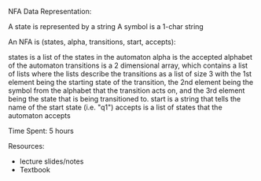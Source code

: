 NFA Data Representation: 

A state is represented by a string
A symbol is a 1-char string

An NFA is (states, alpha, transitions, start, accepts):

states is a list of the states in the automaton
alpha is the accepted alphabet of the automaton
transitions is a 2 dimensional array, which contains a list of lists where the lists describe the transitions as a list of size 3 with the 
1st element being the starting state of the transition, the 2nd element being the symbol from the alphabet that the transition acts on, 
and the 3rd element being the state that is being transitioned to.
start is a string that tells the name of the start state (i.e. "q1")
accepts is a list of states that the automaton accepts


Time Spent: 5 hours

Resources:
- lecture slides/notes
- Textbook
